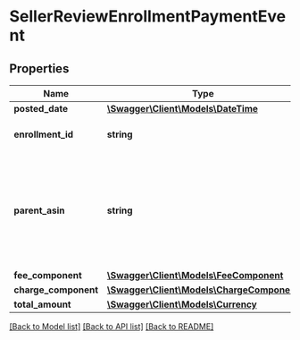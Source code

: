 # SellerReviewEnrollmentPaymentEvent

## Properties
Name | Type | Description | Notes
------------ | ------------- | ------------- | -------------
**posted_date** | [**\Swagger\Client\Models\\DateTime**](\DateTime.md) |  | [optional] 
**enrollment_id** | **string** | An enrollment identifier. | [optional] 
**parent_asin** | **string** | The Amazon Standard Identification Number (ASIN) of the item that was enrolled in the Early Reviewer Program. | [optional] 
**fee_component** | [**\Swagger\Client\Models\FeeComponent**](FeeComponent.md) |  | [optional] 
**charge_component** | [**\Swagger\Client\Models\ChargeComponent**](ChargeComponent.md) |  | [optional] 
**total_amount** | [**\Swagger\Client\Models\Currency**](Currency.md) |  | [optional] 

[[Back to Model list]](../../README.md#documentation-for-models) [[Back to API list]](../../README.md#documentation-for-api-endpoints) [[Back to README]](../../README.md)

